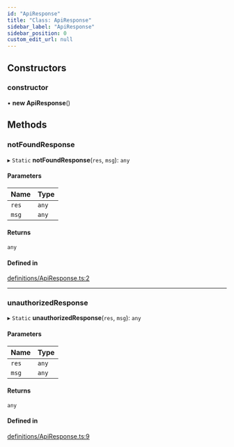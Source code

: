 ```yaml
---
id: "ApiResponse"
title: "Class: ApiResponse"
sidebar_label: "ApiResponse"
sidebar_position: 0
custom_edit_url: null
---
```


## Constructors

### constructor

• **new ApiResponse**()

## Methods

### notFoundResponse

▸ `Static` **notFoundResponse**(`res`, `msg`): `any`

#### Parameters

| Name | Type |
| :------ | :------ |
| `res` | `any` |
| `msg` | `any` |

#### Returns

`any`

#### Defined in

[definitions/ApiResponse.ts:2](https://github.com/ZumitoTeam/zumito-framework/blob/4711543/src/definitions/ApiResponse.ts#L2)

___

### unauthorizedResponse

▸ `Static` **unauthorizedResponse**(`res`, `msg`): `any`

#### Parameters

| Name | Type |
| :------ | :------ |
| `res` | `any` |
| `msg` | `any` |

#### Returns

`any`

#### Defined in

[definitions/ApiResponse.ts:9](https://github.com/ZumitoTeam/zumito-framework/blob/4711543/src/definitions/ApiResponse.ts#L9)
